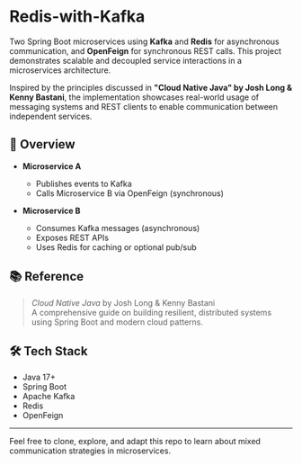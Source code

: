 # Redis-with-Kafka

Two Spring Boot microservices using **Kafka** and **Redis** for asynchronous communication, and **OpenFeign** for synchronous REST calls. This project demonstrates scalable and decoupled service interactions in a microservices architecture.

Inspired by the principles discussed in **"Cloud Native Java" by Josh Long & Kenny Bastani**, the implementation showcases real-world usage of messaging systems and REST clients to enable communication between independent services.

## 🔧 Overview

- **Microservice A**  
  - Publishes events to Kafka  
  - Calls Microservice B via OpenFeign (synchronous)

- **Microservice B**  
  - Consumes Kafka messages (asynchronous)  
  - Exposes REST APIs  
  - Uses Redis for caching or optional pub/sub

## 📚 Reference

> *Cloud Native Java* by Josh Long & Kenny Bastani  
> A comprehensive guide on building resilient, distributed systems using Spring Boot and modern cloud patterns.

## 🛠️ Tech Stack

- Java 17+
- Spring Boot
- Apache Kafka
- Redis
- OpenFeign
---

Feel free to clone, explore, and adapt this repo to learn about mixed communication strategies in microservices.
